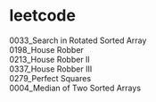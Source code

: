 # leetcode
0033_Search in Rotated Sorted Array  
0198_House Robber  
0213_House Robber II  
0337_House Robber III  
0279_Perfect Squares  
0004_Median of Two Sorted Arrays  